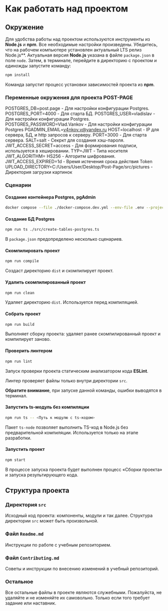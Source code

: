 # Как работать над проектом

## Окружение

Для удобства работы над проектом используются инструменты из **Node.js** и **npm**. Все необходимые настройки произведены. Убедитесь, что на рабочем компьютере установлен актуальный LTS релиз Node.js**. Актуальная версия **Node.js** указана в файле `package.json` в поле `node`. Затем, в терминале, перейдите в директорию с проектом и _единожды_ запустите команду:

```bash
npm install
```

Команда запустит процесс установки зависимостей проекта из **npm**.

### Переменные окружения для проекта POST-PAGE

POSTGRES_DB=post.page - Для настройки конфигурации Postgres.
POSTGRES_PORT=4000 - Для старта БД.
POSTGRES_USER=vladislav - Для настройки конфигурации Postgres.
POSTGRES_PASSWORD=Vlad.Vankov - Для настройки конфигурации Postgres
PGADMIN_EMAIL=v4nkov.v@yandex.ru
HOST=localhost - IP для сервера, БД, и http запросов к серверу.
PORT=3000 - Для старта сервера.
SALT=salt - Секркт для создания хэш-пароля.
JWT_ACCESS_SECRET=access - Для формирования подписи, используется в хешировании.
TYP=JWT - Типа носителя
JWT_ALGORITHM= HS256 - Алгоритм шифрования.
JWT_ACCESS_EXPIRED=1d - Время истечения срока действия Token
UPLOAD_DIRECTORY=C:/Users/User/Desktop/Post-Page/src/pictures - Директория загрузки картинок

### Сценарии

#### Создание контейнера Postgres, pgAdmin

```bash in Ubuntu
docker compose --file ./docker-compose.dev.yml --env-file .env --project-name "post-page" up -d
```

#### Создание БД Postgres

```bash
npm run ts ./src/create-tables-postgres.ts
```

В `package.json` предопределено несколько сценариев.

#### Скомпилировать проект

```bash
npm run compile
```

Создаст директорию `dist` и скомпилирует проект.

#### Удалить скомпилированный проект

```bash
npm run clean
```

Удаляет директорию `dist`. Используется перед компиляцией.

#### Собрать проект

```bash
npm run build
```

Выполняет сборку проекта: удаляет ранее скомпилированный проект и компилирует заново.

#### Проверить линтером

```bash
npm run lint
```

Запуск проверки проекта статическим анализатором кода **ESLint**.

Линтер проверяет файлы только внутри директории `src`.

**Обратите внимание**, при запуске данной команды, ошибки выводятся в терминал.

#### Запустить ts-модуль без компиляции

```bash
npm run ts -- <Путь к модулю с ts-кодом>
```

Пакет `ts-node` позволяет выполнить TS-код в Node.js без предварительной компиляции. Используется только на этапе разработки.

#### Запустить проект

```bash
npm start
```

В процессе запуска проекта будет выполнен процесс «Сборки проекта» и запуска результирующего кода.

## Структура проекта

### Директория `src`

Исходный код проекта: компоненты, модули и так далее. Структура директории `src` может быть произвольной.

### Файл `Readme.md`

Инструкции по работе с учебным репозиторием.

### Файл `Contributing.md`

Советы и инструкции по внесению изменений в учебный репозиторий.

### Остальное

Все остальные файлы в проекте являются служебными. Пожалуйста, не удаляйте и не изменяйте их самовольно. Только если того требует задание или наставник.
